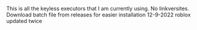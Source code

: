 This is all the keyless executors that I am currently using. No linkversites. Download batch file from releases for easier installation
  12-9-2022 roblox updated twice
